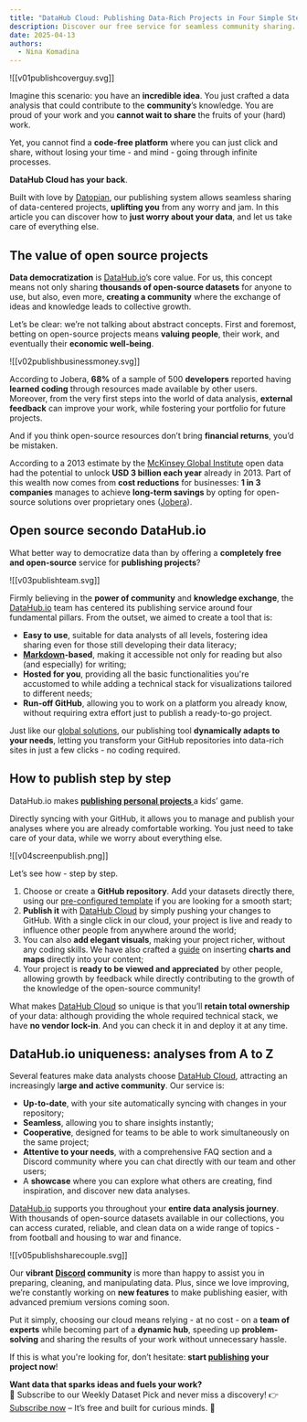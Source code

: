 ```yaml
---
title: "DataHub Cloud: Publishing Data-Rich Projects in Four Simple Steps"
description: Discover our free service for seamless community sharing.
date: 2025-04-13
authors:
  - Nina Komadina
---
```


![[v01publishcoverguy.svg]]

Imagine this scenario: you have an **incredible idea**. You just crafted a data analysis that could contribute to the **community**’s knowledge. You are proud of your work and you **cannot wait to share** the fruits of your (hard) work. 

Yet, you cannot find a **code-free platform** where you can just click and share, without losing your time - and mind - going through infinite processes.   

**DataHub Cloud has your back**. 

Built with love by [Datopian](https://www.datopian.com/), our publishing system allows seamless sharing of data-centered projects, **uplifting you** from any worry and jam. In this article you can discover how to **just worry about your data**, and let us take care of everything else. 
## The value of open source projects

**Data democratization** is [DataHub.io](https://datahub.io/)’s core value. For us, this concept means not only sharing **thousands of open-source datasets** for anyone to use, but also, even more, **creating a community** where the exchange of ideas and knowledge leads to collective growth.

Let’s be clear: we’re not talking about abstract concepts. First and foremost, betting on open-source projects means **valuing people**, their work, and eventually their **economic well-being**.

![[v02publishbusinessmoney.svg]]

According to Jobera, **68%** of a sample of 500 **developers** reported having **learned coding** through resources made available by other users. Moreover, from the very first steps into the world of data analysis, **external feedback** can improve your work, while fostering your portfolio for future projects. 

And if you think open-source resources don’t bring **financial returns**, you’d be mistaken.

According to a 2013 estimate by the [McKinsey Global Institute](https://www.mckinsey.com/capabilities/mckinsey-digital/our-insights/open-data-unlocking-innovation-and-performance-with-liquid-information) open data had the potential to unlock **USD 3 billion each year** already in 2013. Part of this wealth now comes from **cost reductions** for businesses: **1 in 3 companies** manages to achieve **long-term savings** by opting for open-source solutions over proprietary ones ([Jobera](https://jobera.com/open-source-software-statistics/?utm_source=chatgpt.com)).

## Open source secondo DataHub.io

What better way to democratize data than by offering a **completely free and open-source** service for **publishing projects**?

![[v03publishteam.svg]]

Firmly believing in the **power of community** and **knowledge exchange**, the [DataHub.io](https://datahub.io/) team has centered its publishing service around four fundamental pillars. From the outset, we aimed to create a tool that is:

- **Easy to use**, suitable for data analysts of all levels, fostering idea sharing even for those still developing their data literacy;
- **[Markdown](https://www.youtube.com/watch?v=_PPWWRV6gbA&t=60s)-based**, making it accessible not only for reading but also (and especially) for writing;
- **Hosted for you**, providing all the basic functionalities you're accustomed to while adding a technical stack for visualizations tailored to different needs;
- **Run-off GitHub**, allowing you to work on a platform you already know, without requiring extra effort just to publish a ready-to-go project.

Just like our [global solutions](https://datahub.io/blog/global-data-solutions-curated-datasets-for-informed-business-decisions), our publishing tool **dynamically adapts to your needs**, letting you transform your GitHub repositories into data-rich sites in just a few clicks - no coding required.
## How to publish step by step

DataHub.io makes **[publishing personal projects ](https://datahub.io/publish)** a kids’ game. 

Directly syncing with your GitHub, it allows you to manage and publish your analyses where you are already comfortable working. You just need to take care of your data, while we worry about everything else. 

![[v04screenpublish.png]]

Let’s see how - step by step. 

1. Choose or create a **GitHub repository**. Add your datasets directly there, using our [pre-configured template](https://github.com/datahubio/datahub-cloud-template-dataset) if you are looking for a smooth start; 
2. **Publish it** with [DataHub Cloud](https://datahub.io/publish) by simply pushing your changes to GitHub. With a single click in our cloud, your project is live and ready to influence other people from anywhere around the world; 
3. You can also **add elegant visuals**, making your project richer, without any coding skills. We have also crafted a [guide](https://datahub.io/@Daniellappv/datahub-cloud-template-2/docs/Add%20visuals%20and%20data-rich%20components) on inserting **charts and maps** directly into your content;
4. Your project is **ready to be viewed and appreciated** by other people, allowing growth by feedback while directly contributing to the growth of the knowledge of the open-source community!

What makes [DataHub Cloud](https://datahub.io/publish) so unique is that you’ll **retain total ownership** of your data: although providing the whole required technical stack, we have **no vendor lock-in**. And you can check it in and deploy it at any time. 
## DataHub.io uniqueness: analyses from A to Z

Several features make data analysts choose [DataHub Cloud](https://datahub.io/publish), attracting an increasingly l**arge and active community**. Our service is:

- **Up-to-date**, with your site automatically syncing with changes in your repository;
- **Seamless**, allowing you to share insights instantly;
- **Cooperative**, designed for teams to be able to work simultaneously on the same project;
- **Attentive to your needs**, with a comprehensive FAQ section and a Discord community where you can chat directly with our team and other users;  
- A **showcase** where you can explore what others are creating, find inspiration, and discover new data analyses.

[DataHub.io](https://datahub.io/) supports you throughout your **entire data analysis journey**. With thousands of open-source datasets available in our collections, you can access curated, reliable, and clean data on a wide range of topics - from football and housing to war and finance.

![[v05publishsharecouple.svg]]

Our **vibrant [Discord](https://discord.com/invite/KrRzMKU) community** is more than happy to assist you in preparing, cleaning, and manipulating data. Plus, since we love improving, we’re constantly working on **new features** to make publishing easier, with advanced premium versions coming soon.

Put it simply, choosing our cloud means relying - at no cost - on a **team of experts** while becoming part of a **dynamic hub**, speeding up **problem-solving** and sharing the results of your work without unnecessary hassle.

If this is what you're looking for, don’t hesitate: **start [publishing](https://datahub.io/publish) your project now**!

**Want data that sparks ideas and fuels your work?**  
📩 Subscribe to our Weekly Dataset Pick and never miss a discovery!
👉 [Subscribe now](https://datahub.io/#newsletter-form) – It’s free and built for curious minds. 🚀



